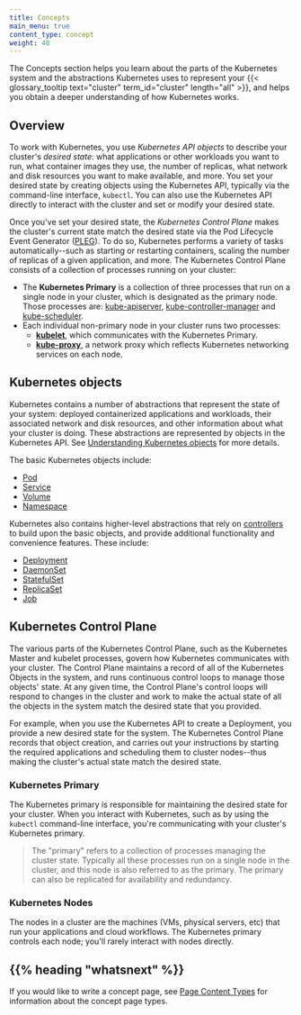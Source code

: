 ```yaml
---
title: Concepts
main_menu: true
content_type: concept
weight: 40
---
```


<!-- overview -->

The Concepts section helps you learn about the parts of the Kubernetes system and the abstractions Kubernetes uses to represent your {{< glossary_tooltip text="cluster" term_id="cluster" length="all" >}}, and helps you obtain a deeper understanding of how Kubernetes works.



<!-- body -->

## Overview

To work with Kubernetes, you use *Kubernetes API objects* to describe your cluster's *desired state*: what applications or other workloads you want to run, what container images they use, the number of replicas, what network and disk resources you want to make available, and more. You set your desired state by creating objects using the Kubernetes API, typically via the command-line interface, `kubectl`. You can also use the Kubernetes API directly to interact with the cluster and set or modify your desired state.

Once you've set your desired state, the *Kubernetes Control Plane* makes the cluster's current state match the desired state via the Pod Lifecycle Event Generator ([PLEG](https://github.com/kubernetes/community/blob/master/contributors/design-proposals/node/pod-lifecycle-event-generator.md)). To do so, Kubernetes performs a variety of tasks automatically--such as starting or restarting containers, scaling the number of replicas of a given application, and more. The Kubernetes Control Plane consists of a collection of processes running on your cluster:

* The **Kubernetes Primary** is a collection of three processes that run on a single node in your cluster, which is designated as the primary node. Those processes are: [kube-apiserver](/docs/admin/kube-apiserver/), [kube-controller-manager](/docs/admin/kube-controller-manager/) and [kube-scheduler](/docs/admin/kube-scheduler/).
* Each individual non-primary node in your cluster runs two processes:
  * **[kubelet](/docs/admin/kubelet/)**, which communicates with the Kubernetes Primary.
  * **[kube-proxy](/docs/admin/kube-proxy/)**, a network proxy which reflects Kubernetes networking services on each node.

## Kubernetes objects

Kubernetes contains a number of abstractions that represent the state of your system: deployed containerized applications and workloads, their associated network and disk resources, and other information about what your cluster is doing. These abstractions are represented by objects in the Kubernetes API. See [Understanding Kubernetes objects](/docs/concepts/overview/working-with-objects/kubernetes-objects/#kubernetes-objects) for more details.

The basic Kubernetes objects include:

* [Pod](/docs/concepts/workloads/pods/pod-overview/)
* [Service](/docs/concepts/services-networking/service/)
* [Volume](/docs/concepts/storage/volumes/)
* [Namespace](/docs/concepts/overview/working-with-objects/namespaces/)

Kubernetes also contains higher-level abstractions that rely on [controllers](/docs/concepts/architecture/controller/) to build upon the basic objects, and provide additional functionality and convenience features. These include:

* [Deployment](/docs/concepts/workloads/controllers/deployment/)
* [DaemonSet](/docs/concepts/workloads/controllers/daemonset/)
* [StatefulSet](/docs/concepts/workloads/controllers/statefulset/)
* [ReplicaSet](/docs/concepts/workloads/controllers/replicaset/)
* [Job](/docs/concepts/workloads/controllers/job/)

## Kubernetes Control Plane

The various parts of the Kubernetes Control Plane, such as the Kubernetes Master and kubelet processes, govern how Kubernetes communicates with your cluster. The Control Plane maintains a record of all of the Kubernetes Objects in the system, and runs continuous control loops to manage those objects' state. At any given time, the Control Plane's control loops will respond to changes in the cluster and work to make the actual state of all the objects in the system match the desired state that you provided.

For example, when you use the Kubernetes API to create a Deployment, you provide a new desired state for the system. The Kubernetes Control Plane records that object creation, and carries out your instructions by starting the required applications and scheduling them to cluster nodes--thus making the cluster's actual state match the desired state.

### Kubernetes Primary

The Kubernetes primary is responsible for maintaining the desired state for your cluster. When you interact with Kubernetes, such as by using the `kubectl` command-line interface, you're communicating with your cluster's Kubernetes primary.

> The "primary" refers to a collection of processes managing the cluster state.  Typically all these processes run on a single node in the cluster, and this node is also referred to as the primary. The primary can also be replicated for availability and redundancy.

### Kubernetes Nodes

The nodes in a cluster are the machines (VMs, physical servers, etc) that run your applications and cloud workflows. The Kubernetes primary controls each node; you'll rarely interact with nodes directly.




## {{% heading "whatsnext" %}}


If you would like to write a concept page, see
[Page Content Types](/docs/home/contribute/style/page-content-types/#concept)
for information about the concept page types.


